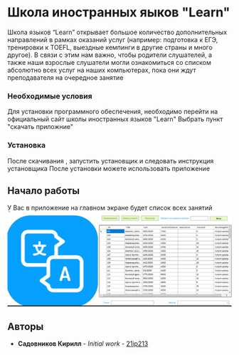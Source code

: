 ﻿# Школа иностранных яыков "Learn"

Школа языков “Learn” открывает большое количество дополнительных направлений в рамках оказаний услуг
(например: подготовка к ЕГЭ, тренировки к TOEFL, выездные кемпинги в другие страны и много другое). 
В связи с этим нам важно, чтобы родители слушателей, а также наши взрослые слушатели могли ознакомиться со списком абсолютно всех услуг на наших компьютерах,
пока они ждут преподавателя на очередное занятие

### Необходимые условия

Для установки программного обеспечения, необходимо перейти на официальный сайт школы иностранных языков "Learn"
Выбрать пункт "скачать приложние"

### Установка
После скачивания , запустить установщик и следовать инструкция установщика
После установки можете использовать приложение


## Начало работы

У Вас в приложение на главном экране будет список всех занятий
![Главное окно](MainPage.png)

## Авторы

* **Садовников Кирилл** - *Initial work* - [21ip213](http://stud.scc/~21ip213)
